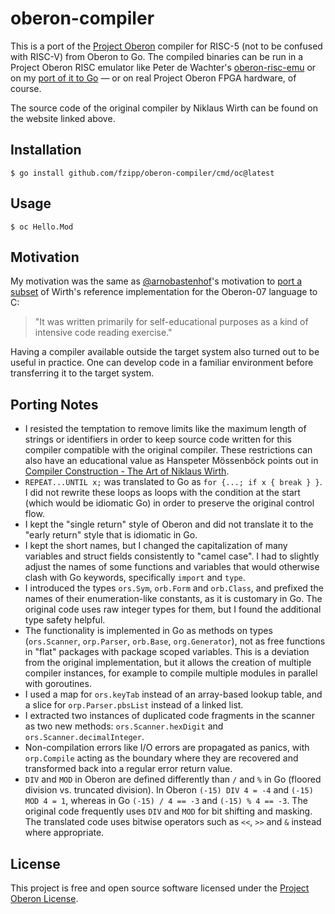 # oberon-compiler

This is a port of the
[Project Oberon](https://people.inf.ethz.ch/wirth/ProjectOberon/index.html)
compiler for RISC-5 (not to be confused with RISC-V) from Oberon to Go.
The compiled binaries can be run  in a Project Oberon RISC emulator like
Peter de Wachter's [oberon-risc-emu](https://github.com/pdewacht/oberon-risc-emu)
or on my [port of it to Go](https://github.com/fzipp/oberon) —
or on real Project Oberon FPGA hardware, of course.

The source code of the original compiler by Niklaus Wirth can be found on
the website linked above.

## Installation

```
$ go install github.com/fzipp/oberon-compiler/cmd/oc@latest
```

## Usage

```
$ oc Hello.Mod
```

## Motivation

My motivation was the same as
<a href="https://github.com/arnobastenhof">@arnobastenhof</a>'s motivation to
[port a subset](https://github.com/arnobastenhof/oberon) of Wirth's
reference implementation for the Oberon-07 language to C:

> "It was written primarily for self-educational purposes as a kind of
> intensive code reading exercise."

Having a compiler available outside the target system also turned out to be
useful in practice. One can develop code in a familiar environment before
transferring it to the target system.

## Porting Notes

- I resisted the temptation to remove limits like the maximum
  length of strings or identifiers in order to keep source code 
  written for this compiler compatible with the original compiler.
  These restrictions can also have an educational value as Hanspeter
  Mössenböck points out in
  [Compiler Construction - The Art of Niklaus Wirth](ftp://ftp.ssw.uni-linz.ac.at/pub/Papers/Moe00b.pdf).
- `REPEAT...UNTIL x;` was translated to Go as `for {...; if x { break } }`.
  I did not rewrite these loops as loops with the condition at the start
  (which would be idiomatic Go) in order to preserve the original
  control flow.
- I kept the "single return" style of Oberon and did not translate it to the
  "early return" style that is idiomatic in Go.
- I kept the short names, but I changed the capitalization of many variables
  and struct fields consistently to "camel case". I had to slightly adjust the
  names of some functions and variables that would otherwise clash with Go
  keywords, specifically `import` and `type`.
- I introduced the types `ors.Sym`, `orb.Form` and `orb.Class`, and prefixed
  the names of their enumeration-like constants, as it is customary in Go.
  The original code uses raw integer types for them, but I found the additional 
  type safety helpful.
- The functionality is implemented in Go as methods on types (`ors.Scanner`,
  `orp.Parser`, `orb.Base`, `org.Generator`), not as free functions in
  "flat" packages with package scoped variables. This is a deviation from the
  original implementation, but it allows the creation of multiple compiler
  instances, for example to compile multiple modules in parallel with
  goroutines.
- I used a map for `ors.keyTab` instead of an array-based lookup table, and a
  slice for `orp.Parser.pbsList` instead of a linked list.
- I extracted two instances of duplicated code fragments in the scanner
  as two new methods: `ors.Scanner.hexDigit` and `ors.Scanner.decimalInteger`.
- Non-compilation errors like I/O errors are propagated as panics,
  with `orp.Compile` acting as the boundary where they are recovered
  and transformed back into a regular error return value.
- `DIV` and `MOD` in Oberon are defined differently than `/` and `%` in Go
  (floored division vs. truncated division). In Oberon `(-15) DIV 4 = -4` and
  `(-15) MOD 4 = 1`, whereas in Go `(-15) / 4 == -3` and `(-15) % 4 == -3`.
  The original code frequently uses `DIV` and `MOD` for bit shifting and
  masking. The translated code uses bitwise operators such as `<<`, `>>`
  and `&` instead where appropriate.

## License

This project is free and open source software licensed under the
[Project Oberon License](LICENSE).
